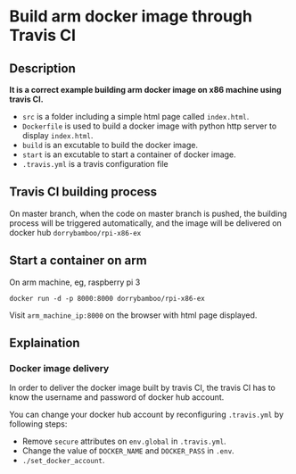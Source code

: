 # Build arm docker image through Travis CI

## Description

__It is a correct example building arm docker image on x86 machine using travis CI.__

* `src` is a folder including a simple html page called `index.html`.
* `Dockerfile` is used to build a docker image with python http server to display `index.html`.
* `build` is an excutable to build the docker image.  
* `start` is an excutable to start a container of docker image.
* `.travis.yml` is a travis configuration file


## Travis CI building process
On master branch, when the code on master branch is pushed, the building process will be triggered automatically, and the image will be delivered on docker hub `dorrybamboo/rpi-x86-ex`

## Start a container on arm
On arm machine, eg, raspberry pi 3
 
```
docker run -d -p 8000:8000 dorrybamboo/rpi-x86-ex
```

Visit `arm_machine_ip:8000` on the browser with html page displayed.


## Explaination

### Docker image delivery

In order to deliver the docker image built by travis CI, the travis CI has to know the username and password of docker hub account.

You can change your docker hub account by reconfiguring `.travis.yml` by following steps:

* Remove `secure` attributes on `env.global` in `.travis.yml`.
* Change the value of `DOCKER_NAME` and `DOCKER_PASS` in `.env`.
* `./set_docker_account`.

